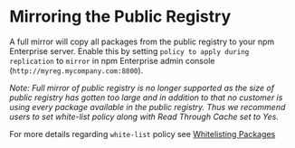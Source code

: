 # Mirroring the Public Registry

A full mirror will copy all packages from the public registry to your npm Enterprise server. Enable this by setting `policy to apply during replication` to `mirror` in npm Enterprise admin console (`http://myreg.mycompany.com:8800`).

_Note: Full mirror of public registry is no longer supported as the size of public registry has gotten too large and in addition to that no customer is using every package available in the public registry. Thus we recommend users to set white-list policy along with Read Through Cache set to Yes._

For more details regarding `white-list` policy see [Whitelisting Packages](whitelisting.md)